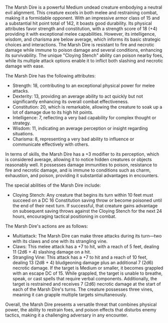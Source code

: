 The Marsh Dire is a powerful Medium undead creature embodying a neutral evil alignment. This creature excels in both melee and restraining combat, making it a formidable opponent. With an impressive armor class of 15 and a substantial hit point total of 142, it boasts good durability. Its physical attributes favor strength and constitution, with a strength score of 18 (+4) providing it with exceptional melee capabilities. However, its intelligence, wisdom, and charisma are below average, which informs its basic strategic choices and interactions. The Marsh Dire is resistant to fire and necrotic damage while immune to poison damage and several conditions, enhancing its survivability. The unique "Cloying Stench" ability can poison nearby foes, while its multiple attack options enable it to inflict both slashing and necrotic damage with ease.

The Marsh Dire has the following attributes:
- Strength: 18, contributing to an exceptional physical power for melee attacks.
- Dexterity: 13, providing an average ability to act quickly but not significantly enhancing its overall combat effectiveness.
- Constitution: 20, which is remarkable, allowing the creature to soak up a lot of damage due to its high hit points.
- Intelligence: 7, reflecting a very bad capability for complex thought or strategy.
- Wisdom: 11, indicating an average perception or insight regarding situations.
- Charisma: 8, representing a very bad ability to influence or communicate effectively with others.

In terms of skills, the Marsh Dire has a +3 modifier to its perception, which is considered average, allowing it to notice hidden creatures or objects reasonably well. It possesses damage immunities to poison, resistance to fire and necrotic damage, and is immune to conditions such as charm, exhaustion, and poison, providing it substantial advantages in encounters.

The special abilities of the Marsh Dire include:

- Cloying Stench: Any creature that begins its turn within 10 feet must succeed on a DC 16 Constitution saving throw or become poisoned until the end of their next turn. If successful, that creature gains advantage on subsequent saving throws against the Cloying Stench for the next 24 hours, encouraging tactical positioning in combat.

The Marsh Dire's actions are as follows:

- Multiattack: The Marsh Dire can make three attacks during its turn—two with its claws and one with its strangling vine.
- Claws: This melee attack has a +7 to hit, with a reach of 5 feet, dealing 11 (2d6 + 4) slashing damage on a hit.
- Strangling Vine: This attack has a +7 to hit and a reach of 10 feet, dealing 13 (2d8 + 4) bludgeoning damage plus an additional 7 (2d6) necrotic damage. If the target is Medium or smaller, it becomes grappled with an escape DC of 15. While grappled, the target is unable to breathe, speak, or cast spells that require verbal components. Additionally, the target is restrained and receives 7 (2d6) necrotic damage at the start of each of the Marsh Dire's turns. The creature possesses three vines, meaning it can grapple multiple targets simultaneously.

Overall, the Marsh Dire presents a versatile threat that combines physical power, the ability to restrain foes, and poison effects that disturbs enemy tactics, making it a challenging adversary in any encounter.